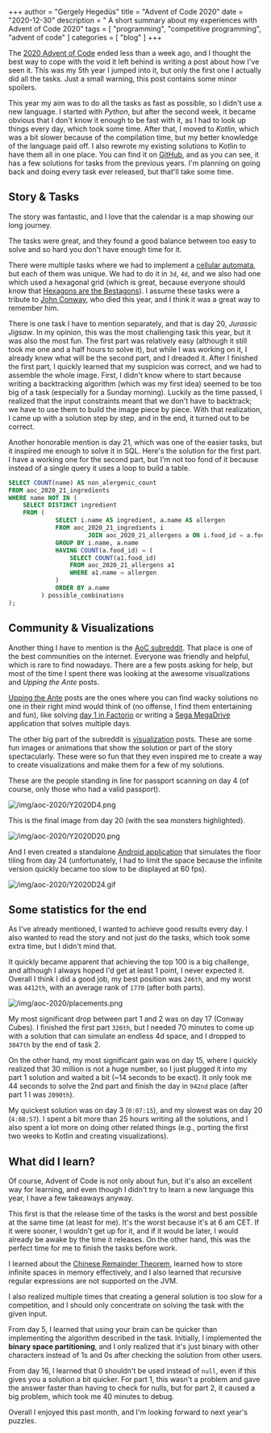 +++
author = "Gergely Hegedüs"
title = "Advent of Code 2020"
date = "2020-12-30"
description = " A short summary about my experiences with Advent of Code 2020"
tags = [
    "programming",
    "competitive programming",
    "advent of code"
]
categories = [
    "blog"
]
+++

The [2020 Advent of Code](https://adventofcode.com/2020) ended less than a week ago, and I thought the best way to cope with the void it left behind is writing a post about how I've seen it. This was my 5th year I jumped into it, but only the first one I actually did all the tasks. Just a small warning, this post contains some minor spoilers.

This year my aim was to do all the tasks as fast as possible, so I didn't use a new language. I started with *Python*, but after the second week, it became obvious that I don't know it enough to be fast with it, as I had to look up things every day, which took some time. After that, I moved to *Kotlin*, which was a bit slower because of the compilation time, but my better knowledge of the language paid off. I also rewrote my existing solutions to Kotlin to have them all in one place. You can find it on [GitHub](https://github.com/PsHegger/advent-of-code), and as you can see, it has a few solutions for tasks from the previous years. I'm planning on going back and doing every task ever released, but that'll take some time.

## Story & Tasks

The story was fantastic, and I love that the calendar is a map showing our long journey.

The tasks were great, and they found a good balance between too easy to solve and so hard you don't have enough time for it.

There were multiple tasks where we had to implement a [cellular automata](https://en.wikipedia.org/wiki/Cellular_automaton), but each of them was unique. We had to do it in `3d`, `4d`, and we also had one which used a hexagonal grid (which is great, because everyone should know that [Hexagons are the Bestagons](https://www.youtube.com/watch?v=thOifuHs6eY)). I assume these tasks were a tribute to [John Conway](https://en.wikipedia.org/wiki/John_Horton_Conway), who died this year, and I think it was a great way to remember him.

There is one task I have to mention separately, and that is day 20, *Jurassic Jigsaw*. In my opinion, this was the most challenging task this year, but it was also the most fun. The first part was relatively easy (although it still took me one and a half hours to solve it), but while I was working on it, I already knew what will be the second part, and I dreaded it. After I finished the first part, I quickly learned that my suspicion was correct, and we had to assemble the whole image. First, I didn't know where to start because writing a backtracking algorithm (which was my first idea) seemed to be too big of a task (especially for a Sunday morning). Luckily as the time passed, I realized that the input constraints meant that we don't have to backtrack; we have to use them to build the image piece by piece. With that realization, I came up with a solution step by step, and in the end, it turned out to be correct.

Another honorable mention is day 21, which was one of the easier tasks, but it inspired me enough to solve it in SQL. Here's the solution for the first part. I have a working one for the second part, but I'm not too fond of it because instead of a single query it uses a loop to build a table.

```sql
SELECT COUNT(name) AS non_alergenic_count
FROM aoc_2020_21_ingredients
WHERE name NOT IN (
    SELECT DISTINCT ingredient
    FROM (
             SELECT i.name AS ingredient, a.name AS allergen
             FROM aoc_2020_21_ingredients i
                      JOIN aoc_2020_21_allergens a ON i.food_id = a.food_id
             GROUP BY i.name, a.name
             HAVING COUNT(a.food_id) = (
                 SELECT COUNT(a1.food_id)
                 FROM aoc_2020_21_allergens a1
                 WHERE a1.name = allergen
             )
             ORDER BY a.name
         ) possible_combinations
);
```

## Community & Visualizations

Another thing I have to mention is the [AoC subreddit](https://www.reddit.com/r/adventofcode/). That place is one of the best communities on the internet. Everyone was friendly and helpful, which is rare to find nowadays. There are a few posts asking for help, but most of the time I spent there was looking at the awesome visualizations and *Upping the Ante* posts.

[Upping the Ante](https://www.reddit.com/r/adventofcode/?f=flair_name%3A%22Upping%20the%20Ante%22) posts are the ones where you can find wacky solutions no one in their right mind would think of (no offense, I find them entertaining and fun), like solving [day 1 in Factorio](https://www.reddit.com/r/adventofcode/comments/k5fmi7/day_01_solution_in_factorio/) or writing a [Sega MegaDrive](https://www.reddit.com/r/adventofcode/comments/kgbylz/2020_day_119_solving_almost_all_puzzles_on_a_sega/) application that solves multiple days.

The other big part of the subreddit is [visualization](https://www.reddit.com/r/adventofcode/?f=flair_name%3A%22Visualization%22) posts. These are some fun images or animations that show the solution or part of the story spectacularly. These were so fun that they even inspired me to create a way to create visualizations and make them for a few of my solutions.

These are the people standing in line for passport scanning on day 4 (of course, only those who had a valid passport).

![/img/aoc-2020/Y2020D4.png](/img/aoc-2020/Y2020D4.png)

This is the final image from day 20 (with the sea monsters highlighted).

![/img/aoc-2020/Y2020D20.png](/img/aoc-2020/Y2020D20.png)

And I even created a standalone [Android application](https://github.com/PsHegger/aoc-2020-lobby-layout) that simulates the floor tiling from day 24 (unfortunately, I had to limit the space because the infinite version quickly became too slow to be displayed at 60 fps).

![/img/aoc-2020/Y2020D24.gif](/img/aoc-2020/Y2020D24.gif)

## Some statistics for the end

As I've already mentioned, I wanted to achieve good results every day. I also wanted to read the story and not just do the tasks, which took some extra time, but I didn't mind that.

It quickly became apparent that achieving the top 100 is a big challenge, and although I always hoped I'd get at least 1 point, I never expected it. Overall I think I did a good job, my best position was `246th`, and my worst was `4412th`, with an average rank of `1770` (after both parts).

![/img/aoc-2020/placements.png](/img/aoc-2020/placements.png)

My most significant drop between part 1 and 2 was on day 17 (Conway Cubes). I finished the first part `326th`, but I needed 70 minutes to come up with a solution that can simulate an endless 4d space, and I dropped to `3047th` by the end of task 2.

On the other hand, my most significant gain was on day 15, where I quickly realized that 30 million is not a huge number, so I just plugged it into my part 1 solution and waited a bit (~14 seconds to be exact). It only took me 44 seconds to solve the 2nd part and finish the day in `942nd` place (after part 1 I was `2090th`).

My quickest solution was on day 3 (`0:07:15`), and my slowest was on day 20 (`4:08:57`). I spent a bit more than 25 hours writing all the solutions, and I also spent a lot more on doing other related things (e.g., porting the first two weeks to Kotlin and creating visualizations).

## What did I learn?

Of course, Advent of Code is not only about fun, but it's also an excellent way for learning, and even though I didn't try to learn a new language this year, I have a few takeaways anyway.

This first is that the release time of the tasks is the worst and best possible at the same time (at least for me). It's the worst because it's at 6 am CET. If it were sooner, I wouldn't get up for it, and if it would be later, I would already be awake by the time it releases. On the other hand, this was the perfect time for me to finish the tasks before work.

I learned about the [Chinese Remainder Theorem](https://en.wikipedia.org/wiki/Chinese_remainder_theorem), learned how to store infinite spaces in memory effectively, and I also learned that recursive regular expressions are not supported on the JVM.

I also realized multiple times that creating a general solution is too slow for a competition, and I should only concentrate on solving the task with the given input.

From day 5, I learned that using your brain can be quicker than implementing the algorithm described in the task. Initially, I implemented the **binary space partitioning**, and I only realized that it's just binary with other characters instead of 1s and 0s after checking the solution from other users.

From day 16, I learned that 0 shouldn't be used instead of `null`, even if this gives you a solution a bit quicker. For part 1, this wasn't a problem and gave the answer faster than having to check for nulls, but for part 2, it caused a big problem, which took me 40 minutes to debug.

Overall I enjoyed this past month, and I'm looking forward to next year's puzzles.